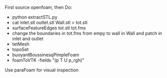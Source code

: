 First source openfoam, then
Do:
- python extractSTL.py
- cat inlet.stl outlet.stl Wall.stl > tot.stl
- surfaceFeatureEdges tot.stl tot.fms
- change the boundaries in tot.fms from empy to wall in Wall and patch in inlet and outlet
- tetMesh
- topoSet
- buoyantBoussinesqPimpleFoam
- foamToVTK -fields "(p T U p_rgh)"

Use paraFoam for visual inspection
